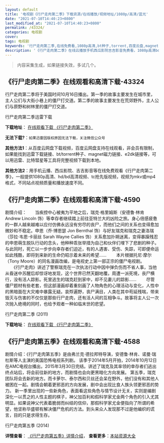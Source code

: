 ```yaml
---
layout: default
title: '电视剧《行尸走肉第二季》下载资源/在线播放/视频地址/1080p/高清/蓝光'
date: "2021-07-10T14:40:23+0800"
last_modified_at: "2021-07-10T14:40:23+0800"
permalink: /43324/
categories: 电视剧
cover:
tags: 电视剧
keywords: '行尸走肉第二季,在线免费看,1080p高清,bt种子,torrent,百度云盘,magnet,磁力链,迅雷下载资源'
description: '《行尸走肉第二季》在线云播放手机西瓜影院吉吉影音免费看，1080p高清bd/hd未删减完整版和tc抢先枪版，mkv/mp4格式，附带bt/torrent种子、magnet/磁力链、百度云盘、网盘资源迅雷下载链接'
---
```


>内容采集生成，如果链接失效，多试几个。


## 《行尸走肉第二季》在线观看和高清下载-43324

行尸走肉第二季将于美国时间10月16日播出。第一季的故事主要发生在城市里，主人公们与大街小巷上的僵尸打交道。第二季的故事主要发生在荒郊野外，主人公们与原野和树林里的僵尸打交道。


行尸走肉第二季迅雷下载

**下载地址**： [在线观看下载 《行尸走肉第二季》](https://www.993dy.com//vod-detail-id-8682.html) 


**无法下载?**：`如果迅雷因版权原因无法下载，关注微信公众号 `

**其他方法1**：从百度云网盘下载视频，百度云网盘支持在线观看，非会员有限制，如果能找到迅雷下载链接、bt/torrent种子、magnet磁力链接、e2dk链接等，可以用迅雷、比特彗星等工具将完整视频下载到本地。

**其他方法2**：用手机云播、西瓜影院、吉吉影音等在线免费观看《行尸走肉第二季》，一般提供1080p高清、hd/bd高清视频、tc抢先版视频，视频为mkv或mp4格式，不同站点视频质量和播放速度不同。


## 《行尸走肉第二季》在线观看和高清下载-4590

剧情介绍：　　当疾控中心被夷为平地之后，瑞克·格里姆斯（安德鲁·林肯 Andrew Lincoln 饰）等幸存者继续踏上前往亚特兰大的凶险之旅。身心倍感疲惫的一群人越来越难以应付仿佛永远没有穷尽的丧尸，而他们之间的关系也变得愈加微妙和不稳定。申恩（乔·博恩瑟 Jon Bernthal 饰）与好友瑞克和瑞克之妻洛瑞（莎拉·韦恩·卡丽丝 Sarah Wayne Callies 饰）关系愈加扑朔迷离，变得暴躁残忍的申恩萌生脱队行动的念头，他种种乖张举措为自己和伙伴们埋下了悲剧的种子。与此同时，死亡以一步步向幸存者们迫近，有的人遇害、受伤、失踪，可即便命运如此残酷，即将到来新的生命仍昭示着未来的希望……   　　本片根据托尼·摩尔（Tony Moore）的同名漫画改编，是电视史上第一部正宗的僵尸电视剧。   　　《行尸走肉》讲述了警察瑞克在一次执法行动中因中弹负伤而不省人事，当他从昏迷中苏醒后却惊讶地发现，这个世界已然天翻地覆。周遭一派死境，丧尸横行，没有活人踪影。死里逃生的瑞克赶到家中，却不见妻儿的踪影……   　　尽管僵尸题材有些老套，但这部漫画却着重刻画了人物角色的心理活动与变化，人性中的黑暗面在大灾难中暴露无疑。哀殍遍野，丧尸满目，人类在其中苟延残喘，带来毁灭与伤害的不仅仅是那些行尸走肉，还有活人间的互相争斗。故事将主人公一次次抛入绝境的同时，也给予观者一种如临末世的悲望。


行尸走肉第二季 (2011)

**下载地址**： [在线观看下载 《行尸走肉第二季》](https://www.btbtdy.me/btdy/dy2670.html) 


## 《行尸走肉第五季》在线观看和高清下载-4588

剧情介绍：《行尸走肉第五季》是由弗兰克·德拉邦特导演，安德鲁·林肯、诺曼·瑞杜斯等人主演的美国恐怖电视系列剧。 该季于2014年5月开拍，2014年10月12日在AMC电视台播出，2015年3月30日完结。讲述了瑞克及其率领的幸存者们逃出终点站后，将会前往新的地方，而剧情也会向更黑暗化方向发展。 第五季，瑞克团队将会去新的地方。而卡萝尔、泰尔西和贝丝还会呆在野外，他们没有和其他人被困在一起。剧情会朝着更邪恶的方向发展，剧中会出现比食人族头领更邪恶的势力。 新一季里出现的一些新角色，表面看这些角色与情节设计无关，实则是编剧深化一以贯之的人性主题的棋子，神父加百利和假科学家尤金两个角色的引入尤其明显。如果说神父代表着脆弱而纠结的信仰，那假科学家尤金便指向了所谓的希望，他坚称华盛顿有解决僵尸危机的方法。到头来众人发现那不过是他编织的谎言，目的只是求得生存。


行尸走肉第五季 (2014)

**详情查看**： [《行尸走肉第五季》详情介绍](/movie/4588/)， **查看更多**：[本站资源大全](/movie/t/all/)

